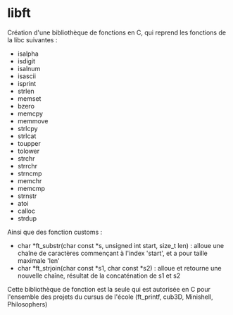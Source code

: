 # libft

Création d'une bibliothèque de fonctions en C, qui reprend les fonctions de la libc suivantes :
- isalpha
- isdigit
- isalnum
- isascii
- isprint
- strlen
- memset
- bzero
- memcpy
- memmove
- strlcpy
- strlcat
- toupper
- tolower
- strchr
- strrchr
- strncmp
- memchr
- memcmp
- strnstr
- atoi
- calloc
- strdup

Ainsi que des fonction customs :
- char *ft_substr(char const *s, unsigned int start, size_t len) : alloue une chaîne de caractères commençant à l'index 'start', et a pour taille maximale 'len'
- char *ft_strjoin(char const *s1, char const *s2) : alloue et retourne une nouvelle chaîne, résultat de la concaténation de s1 et s2

Cette bibliothèque de fonction est la seule qui est autorisée en C pour l'ensemble des projets du cursus de l'école (ft_printf, cub3D, Minishell, Philosophers)
